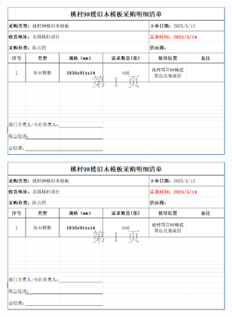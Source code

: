 
<img src= "https://github.com/anzhi523/obsidian-images/blob/main/250312-%E6%A1%83%E6%9D%919%E5%8F%B7%E6%A5%BC%E5%9F%BA%E7%A1%80%E6%97%A7%E6%9C%A8%E6%A8%A1%E6%9D%BF%E9%87%87%E8%B4%AD.png?raw=true" width="600" />



![](https://github.com/anzhi523/obsidian-images/raw/main/250312-%E6%A1%83%E6%9D%919%E5%8F%B7%E6%A5%BC%E5%9F%BA%E7%A1%80%E6%97%A7%E6%9C%A8%E6%A8%A1%E6%9D%BF%E9%87%87%E8%B4%AD.png)
